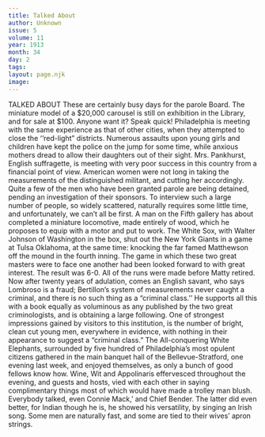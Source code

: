 ```yaml
---
title: Talked About
author: Unknown
issue: 5
volume: 11
year: 1913
month: 34
day: 2
tags:
layout: page.njk
image:
---
```

TALKED ABOUT    These are certainly busy days for the parole Board.       The miniature model of a $20,000 carousel is still on exhibition in the Library, and for sale at $100. Anyone want it? Speak quick!       Philadelphia is meeting with the same experience as that of other cities, when they attempted to close the ‘‘red-light” districts. Numerous assaults upon young girls and children have kept the police on the jump for some time, while anxious mothers dread to allow their daughters out of their sight.       Mrs. Pankhurst, English suffragette, is meeting with very poor success in this country from a financial point of view. American women were not long in taking the measurements of the distinguished militant, and cutting her accordingly.       Quite a few of the men who have been granted parole are being detained, pending an investigation of their sponsors.       To interview such a large number of people, so widely scattered, naturally requires some little time, and unfortunately, we can’t all be first.       A man on the Fifth gallery has about completed a miniature locomotive, made entirely of wood, which he proposes to equip with a motor and put to work.       The White Sox, with Walter Johnson of Washington in the box, shut out the New York Giants in a game at Tulsa Oklahoma, at the same time: knocking the far famed Matthewson off the mound in the fourth inning. The game in which these two great masters were to face one another had been looked forward to with great interest. The result was 6-0. All of the runs were made before Matty retired.       Now after twenty years of adulation, comes an English savant, who says Lombroso is a fraud; Bertillon’s system of measurements never caught a criminal, and there is no such thing as a “criminal class.’’ He supports all this with a book equally as voluminous as any published by the two great criminologists, and is obtaining a large following.       One of strongest impressions gained by visitors to this institution, is the number of bright, clean cut young men, everywhere in evidence, with nothing in their appearance to suggest a “criminal class.”    The All-conquering White Elephants, surrounded by five hundred of Philadelphia’s most opulent citizens gathered in the main banquet hall of the Bellevue-Stratford, one evening last week, and enjoyed themselves, as only a bunch of good fellows know how. Wine, Wit and Appolinaris effervesced throughout the evening, and guests and hosts, vied with each other in saying complimentary things most of which would have made a trolley man blush. Everybody talked, even Connie Mack,’ and Chief Bender. The latter did even better, for Indian though he is, he showed his versatility, by singing an Irish song.       Some men are naturally fast, and some are tied to their wives’ apron strings.

